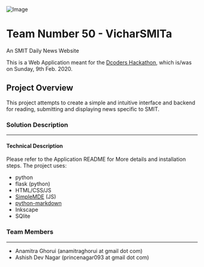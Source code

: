 ![Image](https://raw.githubusercontent.com/aghorui/VicharSMITa/master/Application%20Code/app/www/static/assets/logo.svg)
# Team Number 50 - VicharSMITa
An SMIT Daily News Website

This is a Web Application meant for the [Dcoders Hackathon](https://dcoders.info/hackathon), which is/was on Sunday, 9th Feb. 2020.

## Project Overview

This project attempts to create a simple and intuitive interface and backend for reading, submitting and displaying news specific to SMIT.

### Solution Description
----------------------------------

#### Technical Description

Please refer to the Application README for More details and installation steps.
The project uses:
* python
* flask (python)
* HTML/CSS/JS
* [SimpleMDE](https://simplemde.com/) (JS)
* [python-markdown](https://github.com/trentm/python-markdown2)
* Inkscape
* SQlite

### Team Members
----------------------------------

* Anamitra Ghorui (anamitraghorui at gmail dot com)
* Ashish Dev Nagar (princenagar093 at gmail dot com)
